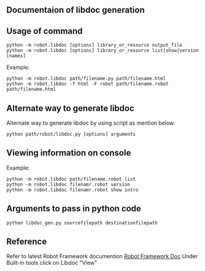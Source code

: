 ## Documentaion of libdoc generation ##


## Usage of command ##

```
python -m robot.libdoc [options] library_or_resource output_file
python -m robot.libdoc [options] library_or_resource list|show|version [names]
```

Example:
```
python -m robot.libdoc path/filename.py path/filename.html
python -m robot.libdoc -f html -F robot path/filename.robot path/filename.html
```



## Alternate way to generate libdoc ##

Alternate way to generate libdoc by using script as mention below.
```
python path/robot/libdoc.py [options] arguments
```

## Viewing information on console ##
Example:
```
python -m robot.libdoc path/filename.robot list
python -m robot.libdoc filenamr.robot version
python -m robot.libdoc filenamr.robot show intro
```

## Arguments to pass in python code ##
```
python libdoc_gen.py sourcefilepath destinationfilepath
```

## Reference ##

Refer to latest Robot Framework documention [Robot Framework Doc](https://robotframework.org/robotframework/)
Under Built-in tools
click on Libdoc "View"
